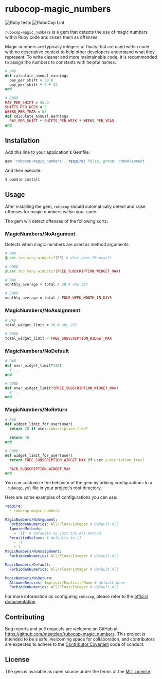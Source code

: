 # rubocop-magic_numbers

![Ruby tests](https://github.com/meetcleo/rubocop-magic_numbers/actions/workflows/ruby.yml/badge.svg)
![RuboCop Lint](https://github.com/meetcleo/rubocop-magic_numbers/actions/workflows/rubocop.yml/badge.svg)


`rubocop-magic_numbers` is a gem that detects the use of magic numbers within Ruby code and raises them as offenses.

Magic numbers are typically integers or floats that are used within code with no descriptive context to help other developers understand what they represent. To write cleaner and more maintainable code, it is recommended to assign the numbers to constants with helpful names.

``` ruby
# BAD
def calculate_annual_earnings
  pay_per_shift = 50.0
  pay_per_shift * 5 * 52
end

# GOOD
PAY_PER_SHIFT = 50.0
SHIFTS_PER_WEEK = 5
WEEKS_PER_YEAR = 52
def calculate_annual_earnings
  PAY_PER_SHIFT * SHIFTS_PER_WEEK * WEEKS_PER_YEAR
end
```

## Installation

Add this line to your application's Gemfile:

```ruby
gem 'rubocop-magic_numbers', require: false, group: :development
```

And then execute:

```bash
$ bundle install
```

## Usage

After installing the gem, `rubocop` should automatically detect and raise offenses for magic numbers within your code.

The gem will detect offenses of the following sorts:

### MagicNumbers/NoArgument

Detects when magic numbers are used as method arguments.

``` ruby
# BAD
@user.too_many_widgets?(20) # what does 20 mean?!

# GOOD
@user.too_many_widgets?(FREE_SUBSCRIPTION_WIDGET_MAX)

# BAD
monthly_average = total / 28 # why 28?

# GOOD
monthly_average = total / FOUR_WEEK_MONTH_IN_DAYS
```

### MagicNumbers/NoAssignment

``` ruby
# BAD
total_widget_limit = 20 # why 20?

# GOOD
total_widget_limit = FREE_SUBSCRIPTION_WIDGET_MAX
```

### MagicNumbers/NoDefault


``` ruby
# BAD
def over_widget_limit?(20)
  # ...
end

# GOOD
def over_widget_limit?(FREE_SUBSCRIPTION_WIDGET_MAX)
  # ...
end
```


### MagicNumbers/NoReturn


``` ruby
# BAD
def widget_limit_for_user(user)
  return 20 if user.subscription_free?

  return 40
end

# GOOD
def widget_limit_for_user(user)
  return FREE_SUBSCRIPTION_WIDGET_MAX if user.subscription_free?

  PAID_SUBSCRIPTION_WIDGET_MAX
end
```

You can customize the behavior of the gem by adding configurations to a `.rubocop.yml` file in your project's root directory.

Here are some examples of configurations you can use:

```yaml
require:
  - rubocop-magic_numbers

MagicNumbers/NoArgument:
  ForbiddenNumerics: All/Float/Integer # default All
  IgnoredMethods:
    - '[]' # defaults to just the #[] method
  PermittedValues: # defaults to []
    - -1
    - 1
MagicNumbers/NoAssignment:
  ForbiddenNumerics: All/Float/Integer # default All

MagicNumbers/Default:
  ForbiddenNumerics: All/Float/Integer # default All

MagicNumbers/NoReturn:
  AllowedReturns: Implicit/Explicit/None # default None
  ForbiddenNumerics: All/Float/Integer # default All
```

For more information on configuring `rubocop`, please refer to the [official documentation](https://docs.rubocop.org/rubocop/configuration.html).

## Contributing

Bug reports and pull requests are welcome on GitHub at https://github.com/meetcleo/rubocop-magic_numbers. This project is intended to be a safe, welcoming space for collaboration, and contributors are expected to adhere to the [Contributor Covenant](https://www.contributor-covenant.org/) code of conduct.

## License

The gem is available as open source under the terms of the [MIT License](https://opensource.org/licenses/MIT).
